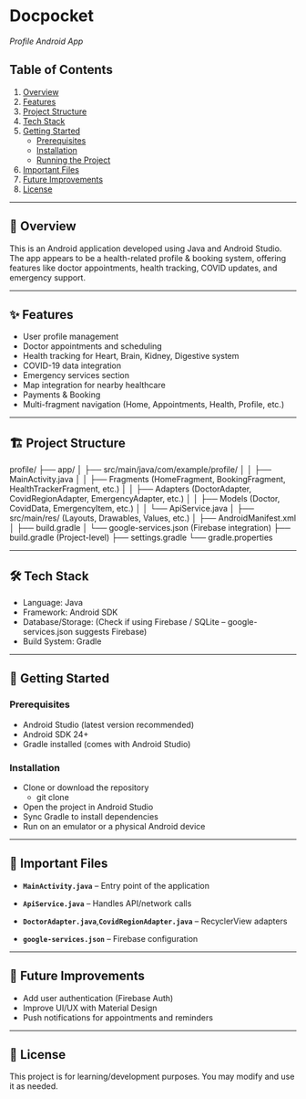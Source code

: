 # Docpocket

*Profile Android App*

## Table of Contents
1. [Overview](#-overview)  
2. [Features](#-features)  
3. [Project Structure](#-project-structure)  
4. [Tech Stack](#-tech-stack)  
5. [Getting Started](#-getting-started)  
   - [Prerequisites](#prerequisites)  
   - [Installation](#installation)  
   - [Running the Project](#running-the-project)  
6. [Important Files](#-important-files)  
7. [Future Improvements](#-future-improvements)  
8. [License](#-license)

---

## 📌 Overview

This is an Android application developed using Java and Android Studio. The app appears to be a health-related profile & booking system, offering features like doctor appointments, health tracking, COVID updates, and emergency support.

---

## ✨ Features

- User profile management
- Doctor appointments and scheduling
- Health tracking for Heart, Brain, Kidney, Digestive system
- COVID-19 data integration
- Emergency services section
- Map integration for nearby healthcare
- Payments & Booking
- Multi-fragment navigation (Home, Appointments, Health, Profile, etc.)

---

## 🏗️ Project Structure
profile/
 ├── app/
 │   ├── src/main/java/com/example/profile/
 │   │   ├── MainActivity.java
 │   │   ├── Fragments (HomeFragment, BookingFragment, HealthTrackerFragment, etc.)
 │   │   ├── Adapters (DoctorAdapter, CovidRegionAdapter, EmergencyAdapter, etc.)
 │   │   ├── Models (Doctor, CovidData, EmergencyItem, etc.)
 │   │   └── ApiService.java
 │   ├── src/main/res/   (Layouts, Drawables, Values, etc.)
 │   ├── AndroidManifest.xml
 │   ├── build.gradle
 │   └── google-services.json (Firebase integration)
 ├── build.gradle (Project-level)
 ├── settings.gradle
 └── gradle.properties

 ---
 
## 🛠️ Tech Stack

- Language: Java
- Framework: Android SDK
- Database/Storage: (Check if using Firebase / SQLite – google-services.json suggests Firebase)
- Build System: Gradle

---

## 🚀 Getting Started

### Prerequisites
- Android Studio (latest version recommended)
- Android SDK 24+
- Gradle installed (comes with Android Studio)

### Installation
- Clone or download the repository
    - git clone <repo-link>
- Open the project in Android Studio
- Sync Gradle to install dependencies
- Run on an emulator or a physical Android device

---

## 📂 Important Files
- **`MainActivity.java`** – Entry point of the application

- **`ApiService.java`** – Handles API/network calls

- **`DoctorAdapter.java`**,**`CovidRegionAdapter.java`** – RecyclerView adapters

- **`google-services.json`** – Firebase configuration

---

## 🔮 Future Improvements
- Add user authentication (Firebase Auth)
- Improve UI/UX with Material Design
- Push notifications for appointments and reminders

---

## 📜 License

This project is for learning/development purposes. You may modify and use it as needed.
